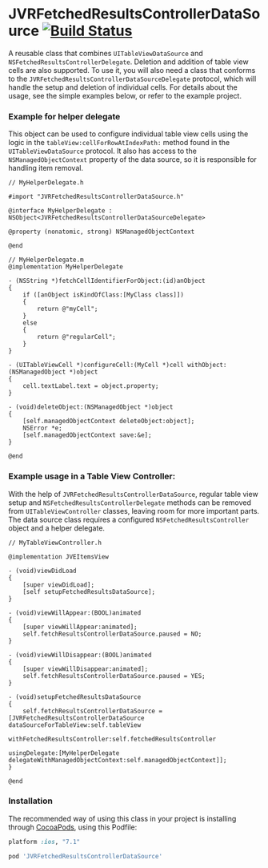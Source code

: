 JVRFetchedResultsControllerDataSource [![Build Status](https://travis-ci.org/jozsef-vesza/JVRFetchedResultsControllerDataSource.svg?branch=master)](https://travis-ci.org/jozsef-vesza/JVRFetchedResultsControllerDataSource)
=====================================

A reusable class that combines `UITableViewDataSource` and `NSFetchedResultsControllerDelegate`. Deletion and addition of table view cells are also supported. To use it, you will also need a class that conforms to the `JVRFetchedResultsControllerDataSourceDelegate` protocol, which will handle the setup and deletion of individual cells. For details about the usage, see the simple examples below, or refer to the example project.

### Example for helper delegate
This object can be used to configure individual table view cells using the logic in the `tableView:cellForRowAtIndexPath:` method found in the `UITableViewDataSource` protocol. It also has access to the `NSManagedObjectContext` property of the data source, so it is responsible for handling item removal.

```objc
// MyHelperDelegate.h

#import "JVRFetchedResultsControllerDataSource.h"

@interface MyHelperDelegate : NSObject<JVRFetchedResultsControllerDataSourceDelegate>

@property (nonatomic, strong) NSManagedObjectContext

@end

// MyHelperDelegate.m
@implementation MyHelperDelegate

- (NSString *)fetchCellIdentifierForObject:(id)anObject
{
    if ([anObject isKindOfClass:[MyClass class]])
    {
        return @"myCell";
    }
    else
    {
        return @"regularCell";
    }
}

- (UITableViewCell *)configureCell:(MyCell *)cell withObject:(NSManagedObject *)object
{
    cell.textLabel.text = object.property;
}

- (void)deleteObject:(NSManagedObject *)object
{
    [self.managedObjectContext deleteObject:object];
    NSError *e;
    [self.managedObjectContext save:&e];
}

@end
```

### Example usage in a Table View Controller:
With the help of `JVRFetchedResultsControllerDataSource`, regular table view setup and `NSFetchedResultsControllerDelegate` methods can be removed from `UITableViewController` classes, leaving room for more important parts. The data source class requires a configured `NSFetchedResultsController` object and a helper delegate.

```objc
// MyTableViewController.h

@implementation JVEItemsView

- (void)viewDidLoad
{
    [super viewDidLoad];
    [self setupFetchedResultsDataSource];
}

- (void)viewWillAppear:(BOOL)animated
{
    [super viewWillAppear:animated];
    self.fetchResultsControllerDataSource.paused = NO;
}

- (void)viewWillDisappear:(BOOL)animated
{
    [super viewWillDisappear:animated];
    self.fetchResultsControllerDataSource.paused = YES;
}

- (void)setupFetchedResultsDataSource
{
    self.fetchResultsControllerDataSource = [JVRFetchedResultsControllerDataSource dataSourceForTableView:self.tableView
                                                                             withFetchedResultsController:self.fetchedResultsController
                                                                                            usingDelegate:[MyHelperDelegate delegateWithManagedObjectContext:self.managedObjectContext]];
}

@end
```

### Installation
The recommended way of using this class in your project is installing through [CocoaPods](http://cocoapods.org), using this Podfile:
```ruby
platform :ios, "7.1"

pod 'JVRFetchedResultsControllerDataSource'
```
